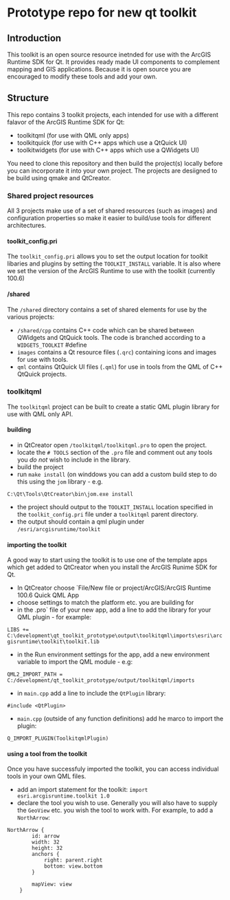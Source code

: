 # Prototype repo for new qt toolkit

## Introduction
This toolkit is an open source resource inetnded for use with the ArcGIS Runtime SDK for Qt. It provides ready made UI components to complement mapping and GIS applications. Because it is open source you are encouraged to modify these tools and add your own.

## Structure
This repo contains 3 toolkit projects, each intended for use with a different falavor of the ArcGIS Runtime SDK for Qt:
- toolkitqml (for use with QML only apps)
- toolkitquick (for use with C++ apps which use a QtQuick UI)
- toolkitwidgets (for use with C++ apps which use a QWidgets UI)

You need to clone this repository and then build the project(s) locally before you can incorporate it into your own project.
The projects are desiigned to be build using qmake and QtCreator.

### Shared project resources
All 3 projects make use of a set of shared resources (such as images) and configuration properties so make it easier to build/use tools for different architectures.


#### toolkit_config.pri
The `toolkit_config.pri` allows you to set the output location for toolkit libaries and plugins by setting the `TOOLKIT_INSTALL` variable. It is also where we set the version of the ArcGIS Runtime to use with the toolkit (currently 100.6)

#### /shared
The `/shared` directory contains a set of shared elements for use by the various projects:

- `/shared/cpp` contains C++ code which can be shared between QWidgets and QtQuick tools. The code is branched according to a `WIDGETS_TOOLKIT` #define
- `images` contains a Qt resource files (`.qrc`) containing icons and images for use with tools.
- `qml` contains QtQuick UI files (`.qml`) for use in tools from the QML of C++ QtQuick projects.

### toolkitqml
The `toolkitqml` project can be built to create a static QML plugin library for use with QML only API.

#### building
- in QtCreator open `/toolkitqml/toolkitqml.pro` to open the project.
- locate the `# TOOLS` section of the `.pro` file and comment out any tools you _do not_ wish to include in the library.
- build the project
- run `make install` (on winddows you can add a custom build step to do this using the `jom` library - e.g. 

`C:\Qt\Tools\QtCreator\bin\jom.exe install`

- the project should output to the `TOOLKIT_INSTALL` location specified in the `toolkit_config.pri` file under a `toolkitqml` parent directory.
- the output should contain a qml plugin under `/esri/arcgisruntime/toolkit`

#### importing the toolkit
A good way to start using the toolkit is to use one of the template apps which get added to QtCreator when you install the ArcGIS Runime SDK for Qt.
- In QtCreator choose `File/New file or project/ArcGIS/ArcGIS Runtime 100.6 Quick QML App
- choose settings to match the platform etc. you are building for
- in the .pro` file of your new app, add a line to add the library for your QML plugin - for example:

`LIBS += C:\development\qt_toolkit_prototype\output\toolkitqml\imports\esri\arcgisruntime\toolkit\toolkit.lib`

- in the Run environment settings for the app, add a new environment variable to import the QML module - e.g:

`QML2_IMPORT_PATH = C:/development/qt_toolkit_prototype/output/toolkitqml/imports`

- in `main.cpp` add a line to include the `QtPlugin` library:

`#include <QtPlugin>`

- `main.cpp` (outside of any function definitions) add he marco to import the plugin:

```Q_IMPORT_PLUGIN(ToolkitqmlPlugin)```

#### using a tool from the toolkit
Once you have successfuly imported the toolkit, you can access individual tools in your own QML files.
- add an import statement for the toolkit:
`import esri.arcgisruntime.toolkit 1.0`
- declare the tool you wish to use. Generally you will also have to supply the `GeoView` etc. you wish the tool to work with. For example, to add a `NorthArrow`:

```
NorthArrow {
        id: arrow
        width: 32
        height: 32
        anchors {
            right: parent.right
            bottom: view.bottom
        }

        mapView: view
    }
```

 





